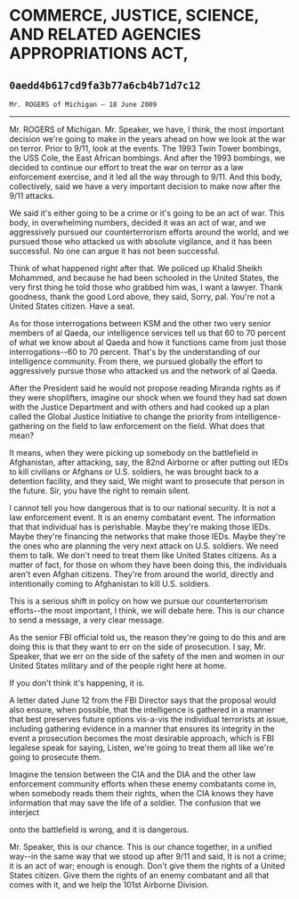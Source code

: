 # COMMERCE, JUSTICE, SCIENCE, AND RELATED AGENCIES APPROPRIATIONS ACT,
## `0aedd4b617cd9fa3b77a6cb4b71d7c12`
`Mr. ROGERS of Michigan — 18 June 2009`

---


Mr. ROGERS of Michigan. Mr. Speaker, we have, I think, the most 
important decision we're going to make in the years ahead on how we 
look at the war on terror. Prior to 9/11, look at the events. The 1993 
Twin Tower bombings, the USS Cole, the East African bombings. And after 
the 1993 bombings, we decided to continue our effort to treat the war 
on terror as a law enforcement exercise, and it led all the way through 
to 9/11. And this body, collectively, said we have a very important 
decision to make now after the 9/11 attacks.

We said it's either going to be a crime or it's going to be an act of 
war. This body, in overwhelming numbers, decided it was an act of war, 
and we aggressively pursued our counterterrorism efforts around the 
world, and we pursued those who attacked us with absolute vigilance, 
and it has been successful. No one can argue it has not been 
successful.

Think of what happened right after that. We policed up Khalid Sheikh 
Mohammed, and because he had been schooled in the United States, the 
very first thing he told those who grabbed him was, I want a lawyer. 
Thank goodness, thank the good Lord above, they said, Sorry, pal. 
You're not a United States citizen. Have a seat.

As for those interrogations between KSM and the other two very senior 
members of al Qaeda, our intelligence services tell us that 60 to 70 
percent of what we know about al Qaeda and how it functions came from 
just those interrogations--60 to 70 percent. That's by the 
understanding of our intelligence community. From there, we pursued 
globally the effort to aggressively pursue those who attacked us and 
the network of al Qaeda.

After the President said he would not propose reading Miranda rights 
as if they were shoplifters, imagine our shock when we found they had 
sat down with the Justice Department and with others and had cooked up 
a plan called the Global Justice Initiative to change the priority from 
intelligence-gathering on the field to law enforcement on the field. 
What does that mean?

It means, when they were picking up somebody on the battlefield in 
Afghanistan, after attacking, say, the 82nd Airborne or after putting 
out IEDs to kill civilians or Afghans or U.S. soldiers, he was brought 
back to a detention facility, and they said, We might want to prosecute 
that person in the future. Sir, you have the right to remain silent.

I cannot tell you how dangerous that is to our national security. It 
is not a law enforcement event. It is an enemy combatant event. The 
information that that individual has is perishable. Maybe they're 
making those IEDs. Maybe they're financing the networks that make those 
IEDs. Maybe they're the ones who are planning the very next attack on 
U.S. soldiers. We need them to talk. We don't need to treat them like 
United States citizens. As a matter of fact, for those on whom they 
have been doing this, the individuals aren't even Afghan citizens. 
They're from around the world, directly and intentionally coming to 
Afghanistan to kill U.S. soldiers.

This is a serious shift in policy on how we pursue our 
counterterrorism efforts--the most important, I think, we will debate 
here. This is our chance to send a message, a very clear message.

As the senior FBI official told us, the reason they're going to do 
this and are doing this is that they want to err on the side of 
prosecution. I say, Mr. Speaker, that we err on the side of the safety 
of the men and women in our United States military and of the people 
right here at home.

If you don't think it's happening, it is.

A letter dated June 12 from the FBI Director says that the proposal 
would also ensure, when possible, that the intelligence is gathered in 
a manner that best preserves future options vis-a-vis the individual 
terrorists at issue, including gathering evidence in a manner that 
ensures its integrity in the event a prosecution becomes the most 
desirable approach, which is FBI legalese speak for saying, Listen, 
we're going to treat them all like we're going to prosecute them.

Imagine the tension between the CIA and the DIA and the other law 
enforcement community efforts when these enemy combatants come in, when 
somebody reads them their rights, when the CIA knows they have 
information that may save the life of a soldier. The confusion that we 
interject


onto the battlefield is wrong, and it is dangerous.

Mr. Speaker, this is our chance. This is our chance together, in a 
unified way--in the same way that we stood up after 9/11 and said, It 
is not a crime; it is an act of war; enough is enough. Don't give them 
the rights of a United States citizen. Give them the rights of an enemy 
combatant and all that comes with it, and we help the 101st Airborne 
Division.